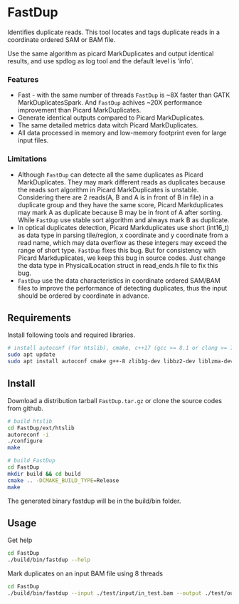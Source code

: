 # FastDup

Identifies duplicate reads. This tool locates and tags duplicate reads in a coordinate ordered SAM or BAM file.

Use the same algorithm as picard MarkDuplicates and output identical results, and use spdlog as log tool and the default level is 'info'.

### Features

* Fast - with the same number of threads `FastDup` is ~8X faster than GATK MarkDuplicatesSpark.
  And `FastDup` achives ~20X performance improvement than Picard MarkDuplicates.
* Generate identical outputs compared to Picard MarkDuplicates.
* The same detailed metrics data witch Picard MarkDuplicates.
* All data processed in memory and low-memory footprint even for large input files. 

### Limitations

* Although `FastDup` can detecte all the same duplicates as Picard MarkDuplicates. They may mark 
  different reads as duplicates because the reads sort algorithm in Picard MarkDuplicates is unstable.
  Considering there are 2 reads(A, B and A is in front of B in file) in a duplicate group and they
  have the same score, Picard Markduplicates may mark A as duplicate because B may be in front of A
  after sorting. While `FastDup` use stable sort algorithm and always mark B as duplicate.
* In optical duplicates detection, Picard Markduplicates use short (int16_t) as data type in parsing 
  tile/region, x coordinate and y coordinate from a read name, which may data overflow as these integers
  may exceed the range of short type. `FastDup` fixes this bug. But for consistency with Picard Markduplicates,
  we keep this bug in source codes. Just change the data type in PhysicalLocation struct in read_ends.h file
  to fix this bug.
* `FastDup` use the data characteristics in coordinate ordered SAM/BAM files to improve the performance of
  detecting duplicates, thus the input should be ordered by coordinate in advance.

## Requirements

Install following tools and required libraries.

```bash
# install autoconf (for htslib), cmake, c++17 (gcc >= 8.1 or clang >= 7 should work), zlib, libbz2, liblzma, libcurl, libdeflate (optional)
sudo apt update
sudo apt install autoconf cmake g++-8 zlib1g-dev libbz2-dev liblzma-dev libcurl4-openssl-dev libdeflate-dev gcc-8 g++-8 
```

## Install

Download a distribution tarball `FastDup.tar.gz` or clone the source codes from github.

```bash
# build htslib
cd FastDup/ext/htslib
autoreconf -i
./configure
make

# build FastDup
cd FastDup
mkdir build && cd build
cmake .. -DCMAKE_BUILD_TYPE=Release
make
```

The generated binary fastdup will be in the build/bin folder.

## Usage

Get help

```bash
cd FastDup
./build/bin/fastdup --help
```

Mark duplicates on an input BAM file using 8 threads

```bash
cd FastDup
./build/bin/fastdup --input ./test/input/in_test.bam --output ./test/output/out_md.bam --metrics stats.txt --num-threads 8
```